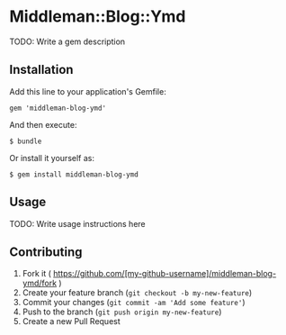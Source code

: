 # Middleman::Blog::Ymd

TODO: Write a gem description

## Installation

Add this line to your application's Gemfile:

    gem 'middleman-blog-ymd'

And then execute:

    $ bundle

Or install it yourself as:

    $ gem install middleman-blog-ymd

## Usage

TODO: Write usage instructions here

## Contributing

1. Fork it ( https://github.com/[my-github-username]/middleman-blog-ymd/fork )
2. Create your feature branch (`git checkout -b my-new-feature`)
3. Commit your changes (`git commit -am 'Add some feature'`)
4. Push to the branch (`git push origin my-new-feature`)
5. Create a new Pull Request
